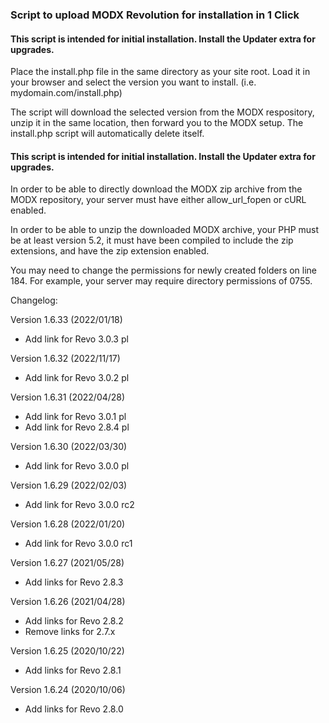 ### Script to upload MODX Revolution for installation in 1 Click

#### This script is intended for initial installation. Install the Updater extra for upgrades.


Place the install.php file in the same directory as your site root. Load it in your browser and select the version you want to install. (i.e. mydomain.com/install.php)

The script will download the selected version from the MODX respository, unzip it in the same location, then forward you to the MODX setup. The install.php script will automatically delete itself.

#### This script is intended for initial installation. Install the Updater extra for upgrades.

In order to be able to directly download the MODX zip archive from the MODX repository, your server must have either allow_url_fopen or cURL enabled.

In order to be able to unzip the downloaded MODX archive, your PHP must be at least version 5.2, it must have been compiled to include the zip extensions, and have the zip extension enabled.

You may need to change the permissions for newly created folders on line 184. For example, your server may require directory permissions of 0755.

Changelog:

Version 1.6.33
(2022/01/18)
- Add link for Revo 3.0.3 pl

Version 1.6.32
(2022/11/17)
- Add link for Revo 3.0.2 pl

Version 1.6.31
(2022/04/28)
- Add link for Revo 3.0.1 pl
- Add link for Revo 2.8.4 pl

Version 1.6.30
(2022/03/30)
- Add link for Revo 3.0.0 pl

Version 1.6.29
(2022/02/03)
- Add link for Revo 3.0.0 rc2

Version 1.6.28
(2022/01/20)
- Add link for Revo 3.0.0 rc1

Version 1.6.27
(2021/05/28)
- Add links for Revo 2.8.3

Version 1.6.26
(2021/04/28)
- Add links for Revo 2.8.2
- Remove links for 2.7.x

Version 1.6.25
(2020/10/22)
- Add links for Revo 2.8.1

Version 1.6.24
(2020/10/06)
- Add links for Revo 2.8.0
